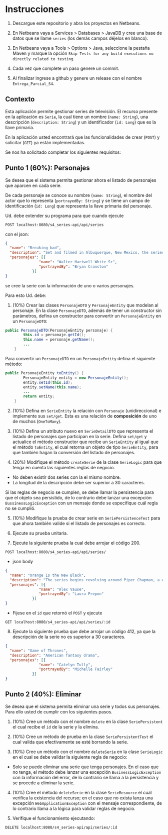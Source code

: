 # Instrucciones

1. Descargue este repositorio y abra los proyectos en Netbeans.

2. En Netbeans vaya a Services > Databases > JavaDB y cree una base de datos que se llame `series` (los demás campos déjelos en blanco).

3. En Netbeans vaya a Tools > Options > Java, seleccione la pestaña Maven y marque la opción `Skip Tests for any build executions no directly related to testing`.

4. Cada vez que complete un paso genere un commit.

5. Al finalizar ingrese a github y genere un release con el nombre `Entrega_Parcial_S4`.

## Contexto

Esta aplicación permite gestionar series de televisión. El recurso presente en la aplicación es `Serie`, la cual tiene un nombre (`name: String`), una descripción (`description: String`) y un identificador (`id: Long`) que es la llave primaria. 

En la aplicación usted encontrará que las funcionalidades de crear (`POST`) y solicitar (`GET`) ya están implementadas.

Se nos ha solicitado completar los siguientes requisitos:

## Punto 1 (60%): Personajes
Se desea que el sistema permita gestionar ahora el listado de personajes que aparcen en cada serie.

De cada personaje se conoce su nombre (`name: String`), el nombre del actor que lo representa (`portrayedBy: String`) y se tiene un campo de identificación (`id: Long`) que representa la llave primaria del personaje. 

Ud. debe extender su programa para que cuando ejecute 

```POST localhost:8080/s4_series-api/api/series```

con el json:

```json 
{ 
  "name": "Breaking bad",
  "description": "Set and filmed in Albuquerque, New Mexico, the series tells the story of Walter White, a struggling and depressed high school chemistry teacher who is diagnosed with lung cancer",
  "personajes": [{
               "name": "Walter Hartwell White Sr",
			   "portrayedBy": "Bryan Cranston"
            }]
}
```

se cree la serie con la información de uno o varios personajes. 

Para esto Ud. debe:

1. (10%) Crear las clases `PersonajeDTO` y `PersonajeEntity` que modelan al personaje. En la clase `PersonajeDTO`, además de tener un constructor sin parámetros, defina un constructor para convertir un `PersonajeEntity` en un `PersonajeDTO`:

```java
public PersonajeDTO(PersonajeEntity personaje) {
        this.id = personaje.getId();
        this.name = personaje.getName();
		...
    }
```

Para convertir un `PersonajeDTO` en un `PersonajeEntity` defina el siguiente método:

```java
public PersonajeEntity toEntity() {
        PersonajeEntity entity = new PersonajeEntity();
        entity.setId(this.id);
        entity.setName(this.name);   
        ...		
        return entity;
    }
```
2. (10%) Defina en `SerieEntity` la relación con `Personaje` (unidireccional) e implemente sus `set/get`. Esta es una relación de **composición** de uno de muchos (`OneToMany`). 

3. (10%) Defina un atributo nuevo en `SerieDetailDTO` que representa el listado de personajes que participan en la serie. Defina `set/get` y actualice el método constructor que recibe un `SerieEntity` al igual que el método `toEntity`, el cual retorna un objeto de tipo `SerieEntity`, para que también hagan la conversión del listado de personajes. 

4. (20%) Modifique el método `createSerie` de la clase `SerieLogic` para que tenga en cuenta las siguientes reglas de negocio. 
- No deben existir dos series con la el mismo nombre.
- La longitud de la descripción debe ser superior a 30 caracteres.

Si las reglas de negocio se cumplen, se debe llamar la persistencia para que el objeto sea persistido, de lo contrario debe lanzar una excepción `BussinessLogicException` con un mensaje donde se especifique cuál regla no se cumplió.

5. (10%) Modifique la prueba de crear serie en `SeriePersistenceTest` para que ahora también valide si el listado de personajes es correcto.

6. Ejecute su prueba unitaria.

7. Ejecute la siguiente prueba la cual debe arrojar el código 200.

`POST localhost:8080/s4_series-api/api/series/`

* json body

```json 
{ 
  "name": "Orange Is the New Black",
  "description": "The series begins revolving around Piper Chapman, a woman in her thirties living in New York City who is sentenced to 15 months in Litchfield Penitentiary",
  "personajes": [{
               "name": "Alex Vause",
			   "portrayedBy": "Laura Prepon"
            }]
}
```

* Fijese en el `id` que retornó el `POST` y ejecute 

`GET localhost:8080/s4_series-api/api/series/:id`

8. Ejecute la siguiente prueba que debe arrojar un código 412, ya que la descripción de la serie no es superior a 30 caracteres.

```json 
{ 
  "name": "Game of Thrones",
  "description": "American fantasy drama",
  "personajes": [{
               "name": "Catelyn Tully",
			   "portrayedBy": "Michelle Fairley"
            }]
}
```

## Punto 2 (40%): Eliminar
Se desea que el sistema permita eliminar una serie y todos sus personajes.
Para ello usted de cumplir con los siguientes pasos.

1. (10%) Cree un método con el nombre `delete` en la clase `SeriePersistent` el cual recibe el `id` de la serie y la elimina.

2. (10%) Cree un método de prueba en la clase `SeriePersistentTest` el cual valida que efectivamente se esté borrando la serie.

3. (10%) Cree un método con el nombre `deleteSerie` en la clase `SerieLogic` en el cual se debe validar la siguiente regla de negocio:

- Solo se puede eliminar una serie que tenga personajes. En el caso que no tenga, el método debe lanzar una excepción `BusinessLogicException` con la información del error, de lo contrario se llama a la persistencia y se procede a eliminar la serie.

4. (10%) Cree el método `deleteSerie` en la clase `SerieResource` el cual verifica la existencia del recurso; en el caso que no exista lanza una excepción `WebApplicationException` con el mensaje correspondiente, de lo contrario llama a la lógica para validar reglas de negocio.

5. Verifique el funcionamiento ejecutando:

`DELETE localhost:8080/s4_series-api/api/series/:id`
